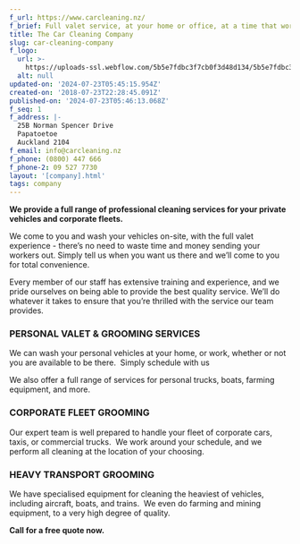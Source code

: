 ```yaml
---
f_url: https://www.carcleaning.nz/
f_brief: Full valet service, at your home or office, at a time that works best for you.
title: The Car Cleaning Company
slug: car-cleaning-company
f_logo:
  url: >-
    https://uploads-ssl.webflow.com/5b5e7fdbc3f7cb0f3d48d134/5b5e7fdbc3f7cb7ea848d3e0_tccc.png
  alt: null
updated-on: '2024-07-23T05:45:15.954Z'
created-on: '2018-07-23T22:28:45.091Z'
published-on: '2024-07-23T05:46:13.068Z'
f_seq: 1
f_address: |-
  25B Norman Spencer Drive
  Papatoetoe
  Auckland 2104
f_email: info@carcleaning.nz
f_phone: (0800) 447 666
f_phone-2: 09 527 7730
layout: '[company].html'
tags: company
---
```


**We provide a full range of professional cleaning services for your private vehicles and corporate fleets.**

We come to you and wash your vehicles on-site, with the full valet experience - there’s no need to waste time and money sending your workers out. Simply tell us when you want us there and we’ll come to you for total convenience.

Every member of our staff has extensive training and experience, and we pride ourselves on being able to provide the best quality service. We’ll do whatever it takes to ensure that you’re thrilled with the service our team provides.

### PERSONAL VALET & GROOMING SERVICES

We can wash your personal vehicles at your home, or work, whether or not you are available to be there.  Simply schedule with us

We also offer a full range of services for personal trucks, boats, farming equipment, and more.

### CORPORATE FLEET GROOMING

Our expert team is well prepared to handle your fleet of corporate cars, taxis, or commercial trucks.  We work around your schedule, and we perform all cleaning at the location of your choosing.

### HEAVY TRANSPORT GROOMING

We have specialised equipment for cleaning the heaviest of vehicles, including aircraft, boats, and trains.  We even do farming and mining equipment, to a very high degree of quality.

**Call for a free quote now.**
